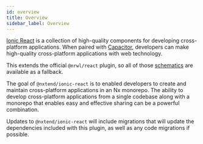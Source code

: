 ```yaml
---
id: overview
title: Overview
sidebar_label: Overview
---
```


[Ionic React](https://ionicframework.com/docs/components) is a collection of high-quality components for developing cross-platform applications. When paired with [Capacitor](https://capacitorjs.com/docs), developers can make high-quality cross-platform applications with web technology.

This extends the official `@nrwl/react` plugin, so all of those [schematics](https://nx.dev/react/plugins_react/overview#schematics) are available as a fallback.

The goal of `@nxtend/ionic-react` is to enabled developers to create and maintain cross-platform applications in an Nx monorepo. The ability to develop cross-platform applications from a single codebase along with a monorepo that enables easy and effective sharing can be a powerful combination.

Updates to `@nxtend/ionic-react` will include migrations that will update the dependencies included with this plugin, as well as any code migrations if possible.
